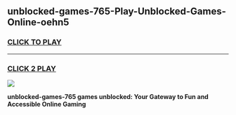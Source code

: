 
## unblocked-games-765-Play-Unblocked-Games-Online-oehn5
<h3>
<a href="https://premium76.site?title=unblocked-games-765&ref=25A">CLICK TO PLAY</a></h3>
<hr>

<h3>
<a href="https://premium76.site?title=unblocked-games-765&ref=25A">CLICK 2 PLAY</a>
  
</h3>

<a href="https://premium76.site?title=unblocked-games-765&ref=25A"><img src="https://clearcache.store/games.png"></a>


**unblocked-games-765 games unblocked: Your Gateway to Fun and Accessible Online Gaming**
